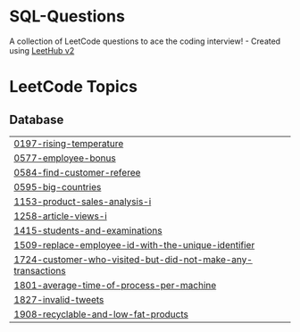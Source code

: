 # SQL-Questions
A collection of LeetCode questions to ace the coding interview! - Created using [LeetHub v2](https://github.com/arunbhardwaj/LeetHub-2.0)

<!---LeetCode Topics Start-->
# LeetCode Topics
## Database
|  |
| ------- |
| [0197-rising-temperature](https://github.com/akarshmadan4/SQL-Questions/tree/master/0197-rising-temperature) |
| [0577-employee-bonus](https://github.com/akarshmadan4/SQL-Questions/tree/master/0577-employee-bonus) |
| [0584-find-customer-referee](https://github.com/akarshmadan4/SQL-Questions/tree/master/0584-find-customer-referee) |
| [0595-big-countries](https://github.com/akarshmadan4/SQL-Questions/tree/master/0595-big-countries) |
| [1153-product-sales-analysis-i](https://github.com/akarshmadan4/SQL-Questions/tree/master/1153-product-sales-analysis-i) |
| [1258-article-views-i](https://github.com/akarshmadan4/SQL-Questions/tree/master/1258-article-views-i) |
| [1415-students-and-examinations](https://github.com/akarshmadan4/SQL-Questions/tree/master/1415-students-and-examinations) |
| [1509-replace-employee-id-with-the-unique-identifier](https://github.com/akarshmadan4/SQL-Questions/tree/master/1509-replace-employee-id-with-the-unique-identifier) |
| [1724-customer-who-visited-but-did-not-make-any-transactions](https://github.com/akarshmadan4/SQL-Questions/tree/master/1724-customer-who-visited-but-did-not-make-any-transactions) |
| [1801-average-time-of-process-per-machine](https://github.com/akarshmadan4/SQL-Questions/tree/master/1801-average-time-of-process-per-machine) |
| [1827-invalid-tweets](https://github.com/akarshmadan4/SQL-Questions/tree/master/1827-invalid-tweets) |
| [1908-recyclable-and-low-fat-products](https://github.com/akarshmadan4/SQL-Questions/tree/master/1908-recyclable-and-low-fat-products) |
<!---LeetCode Topics End-->